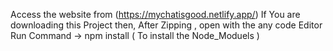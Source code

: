 Access the website from  (https://mychatisgood.netlify.app/)
If You are downloading this Project then, After Zipping , open with the any code Editor
Run Command -> npm install ( To install the Node_Moduels ) 





